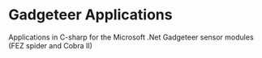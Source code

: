 # Gadgeteer Applications
Applications in C-sharp for the Microsoft .Net Gadgeteer sensor modules (FEZ spider and Cobra II)
